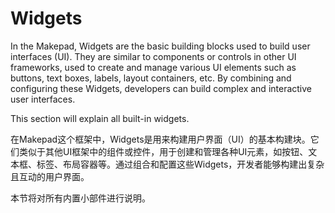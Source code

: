 # Widgets

In the Makepad, Widgets are the basic building blocks used to build user interfaces (UI). They are similar to components or controls in other UI frameworks, used to create and manage various UI elements such as buttons, text boxes, labels, layout containers, etc. By combining and configuring these Widgets, developers can build complex and interactive user interfaces.

This section will explain all built-in widgets.

在Makepad这个框架中，Widgets是用来构建用户界面（UI）的基本构建块。它们类似于其他UI框架中的组件或控件，用于创建和管理各种UI元素，如按钮、文本框、标签、布局容器等。通过组合和配置这些Widgets，开发者能够构建出复杂且互动的用户界面。

本节将对所有内置小部件进行说明。